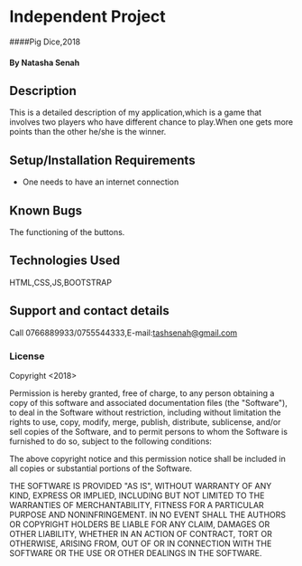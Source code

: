# Independent Project
####Pig Dice,2018
#### By **Natasha Senah**
## Description
This is a detailed description of my application,which is a game that involves two players who have different chance to play.When one gets more points than the other he/she is the winner.
## Setup/Installation Requirements
* One needs to have an internet connection
## Known Bugs
The functioning of the buttons.
## Technologies Used
HTML,CSS,JS,BOOTSTRAP
## Support and contact details
Call 0766889933/0755544333,E-mail:tashsenah@gmail.com
### License
Copyright <2018> <Natasha Senah>

Permission is hereby granted, free of charge, to any person obtaining a copy of this software and associated documentation files (the "Software"), to deal in the Software without restriction, including without limitation the rights to use, copy, modify, merge, publish, distribute, sublicense, and/or sell copies of the Software, and to permit persons to whom the Software is furnished to do so, subject to the following conditions:

The above copyright notice and this permission notice shall be included in all copies or substantial portions of the Software.

THE SOFTWARE IS PROVIDED "AS IS", WITHOUT WARRANTY OF ANY KIND, EXPRESS OR IMPLIED, INCLUDING BUT NOT LIMITED TO THE WARRANTIES OF MERCHANTABILITY, FITNESS FOR A PARTICULAR PURPOSE AND NONINFRINGEMENT. IN NO EVENT SHALL THE AUTHORS OR COPYRIGHT HOLDERS BE LIABLE FOR ANY CLAIM, DAMAGES OR OTHER LIABILITY, WHETHER IN AN ACTION OF CONTRACT, TORT OR OTHERWISE, ARISING FROM, OUT OF OR IN CONNECTION WITH THE SOFTWARE OR THE USE OR OTHER DEALINGS IN THE SOFTWARE.
